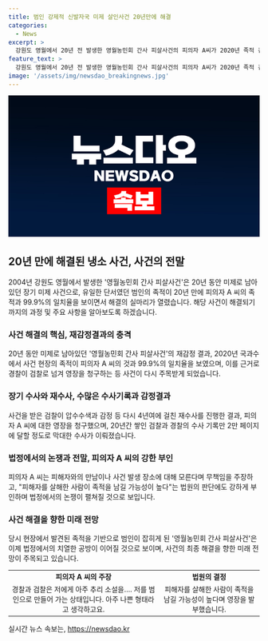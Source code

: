 ```yaml
---
title: 범인 강제적 신발자국 미제 살인사건 20년만에 해결
categories:
  - News
excerpt: >
  강원도 영월에서 20년 전 발생한 영월농민회 간사 피살사건의 피의자 A씨가 2020년 족적 검사로 구속됐다. 현장에서 발견된 족적이 A씨의 것과 99.9% 일치, 재수사 후 영장 발부. A씨는 강력히 부인하며 오랜 수사로 고통 받고 있다고 주장. 그러나 법원은 동일한 샌들 족적과 여러 족적을 고려, 영장 발부하여 법정 심리가 예상된다. (출처: G1방송)
feature_text: >
  강원도 영월에서 20년 전 발생한 영월농민회 간사 피살사건의 피의자 A씨가 2020년 족적 검사로 구속됐다. 현장에서 발견된 족적이 A씨의 것과 99.9% 일치, 재수사 후 영장 발부. A씨는 강력히 부인하며 오랜 수사로 고통 받고 있다고 주장. 그러나 법원은 동일한 샌들 족적과 여러 족적을 고려, 영장 발부하여 법정 심리가 예상된다. (출처: G1방송)
image: '/assets/img/newsdao_breakingnews.jpg'
---
```


<p><img src="/assets/img/newsdao_breakingnews.jpg" alt="koreaapp 속보" /></p>

<h2 data-ke-size="size26">20년 만에 해결된 냉소 사건, 사건의 전말</h2>

<p data-ke-size="size16">2004년 강원도 영월에서 발생한 '영월농민회 간사 피살사건'은 20년 동안 미제로 남아있던 장기 미제 사건으로, 유일한 단서였던 범인의 족적이 20년 만에 피의자 A 씨의 족적과 99.9%의 일치율을 보이면서 해결의 실마리가 열렸습니다. 해당 사건이 해결되기까지의 과정 및 주요 사항을 알아보도록 하겠습니다.</p>

<h3 data-ke-size="size24">사건 해결의 핵심, 재감정결과의 충격</h3>

<p data-ke-size="size16">20년 동안 미제로 남아있던 '영월농민회 간사 피살사건'의 재감정 결과, 2020년 국과수에서 사건 현장의 족적이 피의자 A 씨의 것과 99.9%의 일치율을 보였으며, 이를 근거로 경찰이 검찰로 넘겨 영장을 청구하는 등 사건이 다시 주목받게 되었습니다.</p>

<h3 data-ke-size="size24">장기 수사와 재수사, 수많은 수사기록과 감정결과</h3>

<p data-ke-size="size16">사건을 받은 검찰이 압수수색과 감정 등 다시 4년여에 걸친 재수사를 진행한 결과, 피의자 A 씨에 대한 영장을 청구했으며, 20년간 쌓인 검찰과 경찰의 수사 기록만 2만 페이지에 달할 정도로 막대한 수사가 이뤄졌습니다.</p>

<h3 data-ke-size="size24">법정에서의 논쟁과 전말, 피의자 A 씨의 강한 부인</h3>

<p data-ke-size="size16">피의자 A 씨는 피해자와의 만남이나 사건 발생 장소에 대해 모른다며 무책임을 주장하고, "피해자를 살해한 사람이 족적을 남길 가능성이 높다"는 법원의 판단에도 강하게 부인하며 법정에서의 논쟁이 펼쳐질 것으로 보입니다.</p>

<h3 data-ke-size="size24">사건 해결을 향한 미래 전망</h3>

<p data-ke-size="size16">당시 현장에서 발견된 족적을 기반으로 범인이 잡히게 된 '영월농민회 간사 피살사건'은 이제 법정에서의 치열한 공방이 이어질 것으로 보이며, 사건의 최종 해결을 향한 미래 전망이 주목되고 있습니다.</p>

<table>
    <tbody>
        <tr>
            <td style="text-align: center; height: 17px;"><b>피의자 A 씨의 주장</b></td>
            <td style="text-align: center; height: 17px;"><b>법원의 결정</b></td>
        </tr>
        <tr>
            <td style="text-align: center; height: 17px;">경찰과 검찰은 저에게 아주 추리 소설을…. 저를 범인으로 만들어 가는 상태입니다. 아주 나쁜 형태라고 생각하고요.</td>
            <td style="text-align: center; height: 17px;">피해자를 살해한 사람이 족적을 남길 가능성이 높다며 영장을 발부했습니다.</td>
        </tr>
    </tbody>
</table>
실시간 뉴스 속보는, <a href="https://newsdao.kr" rel="dofollow">https://newsdao.kr</a>


